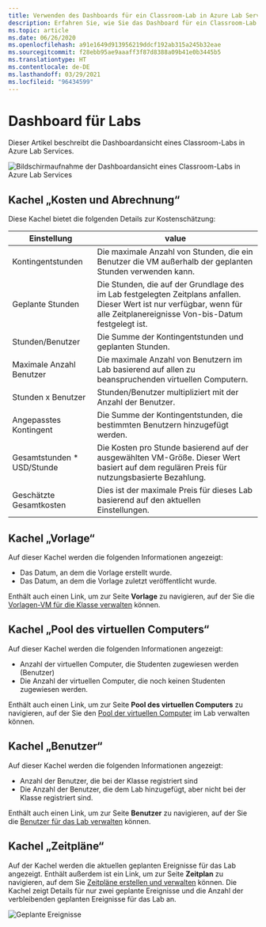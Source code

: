 ```yaml
---
title: Verwenden des Dashboards für ein Classroom-Lab in Azure Lab Services | Microsoft-Dokumentation
description: Erfahren Sie, wie Sie das Dashboard für ein Classroom-Lab in Azure Lab Services verwenden.
ms.topic: article
ms.date: 06/26/2020
ms.openlocfilehash: a91e1649d913956219ddcf192ab315a245b32eae
ms.sourcegitcommit: f28ebb95ae9aaaff3f87d8388a09b41e0b3445b5
ms.translationtype: HT
ms.contentlocale: de-DE
ms.lasthandoff: 03/29/2021
ms.locfileid: "96434599"
---
```

# <a name="dashboard-for-labs"></a>Dashboard für Labs
Dieser Artikel beschreibt die Dashboardansicht eines Classroom-Labs in Azure Lab Services. 

![Bildschirmaufnahme der Dashboardansicht eines Classroom-Labs in Azure Lab Services](./media/use-dashboard/dashboard.png)

## <a name="costs-and-billing-tile"></a>Kachel „Kosten und Abrechnung“
Diese Kachel bietet die folgenden Details zur Kostenschätzung:

| Einstellung | value | 
| ------- | ----- | 
| Kontingentstunden | Die maximale Anzahl von Stunden, die ein Benutzer die VM außerhalb der geplanten Stunden verwenden kann. |
| Geplante Stunden | Die Stunden, die auf der Grundlage des im Lab festgelegten Zeitplans anfallen. Dieser Wert ist nur verfügbar, wenn für alle Zeitplanereignisse Von-bis-Datum festgelegt ist. |
| Stunden/Benutzer | Die Summe der Kontingentstunden und geplanten Stunden. |
| Maximale Anzahl Benutzer | Die maximale Anzahl von Benutzern im Lab basierend auf allen zu beanspruchenden virtuellen Computern. |
| Stunden x Benutzer | Stunden/Benutzer multipliziert mit der Anzahl der Benutzer. |
| Angepasstes Kontingent | Die Summe der Kontingentstunden, die bestimmten Benutzern hinzugefügt werden. |
| Gesamtstunden * USD/Stunde | Die Kosten pro Stunde basierend auf der ausgewählten VM-Größe. Dieser Wert basiert auf dem regulären Preis für nutzungsbasierte Bezahlung. |
| Geschätzte Gesamtkosten | Dies ist der maximale Preis für dieses Lab basierend auf den aktuellen Einstellungen. |

## <a name="template-tile"></a>Kachel „Vorlage“
Auf dieser Kachel werden die folgenden Informationen angezeigt:

- Das Datum, an dem die Vorlage erstellt wurde. 
- Das Datum, an dem die Vorlage zuletzt veröffentlicht wurde. 

Enthält auch einen Link, um zur Seite **Vorlage** zu navigieren, auf der Sie die [Vorlagen-VM für die Klasse verwalten](how-to-create-manage-template.md) können. 

## <a name="virtual-machine-pool-tile"></a>Kachel „Pool des virtuellen Computers“

Auf dieser Kachel werden die folgenden Informationen angezeigt:

- Anzahl der virtuellen Computer, die Studenten zugewiesen werden (Benutzer)
- Die Anzahl der virtuellen Computer, die noch keinen Studenten zugewiesen werden.

Enthält auch einen Link, um zur Seite **Pool des virtuellen Computers** zu navigieren, auf der Sie den [Pool der virtuellen Computer](how-to-set-virtual-machine-passwords.md) im Lab verwalten können. 

## <a name="users-tile"></a>Kachel „Benutzer“

Auf dieser Kachel werden die folgenden Informationen angezeigt:

- Anzahl der Benutzer, die bei der Klasse registriert sind
- Die Anzahl der Benutzer, die dem Lab hinzugefügt, aber nicht bei der Klasse registriert sind. 

Enthält auch einen Link, um zur Seite **Benutzer** zu navigieren, auf der Sie die [Benutzer für das Lab verwalten](how-to-configure-student-usage.md) können. 

## <a name="schedules-tile"></a>Kachel „Zeitpläne“
Auf der Kachel werden die aktuellen geplanten Ereignisse für das Lab angezeigt. Enthält außerdem ist ein Link, um zur Seite **Zeitplan** zu navigieren, auf dem Sie [Zeitpläne erstellen und verwalten](how-to-create-schedules.md) können. Die Kachel zeigt Details für nur zwei geplante Ereignisse und die Anzahl der verbleibenden geplanten Ereignisse für das Lab an. 

![Geplante Ereignisse](./media/use-dashboard/scheduled-events.png)

